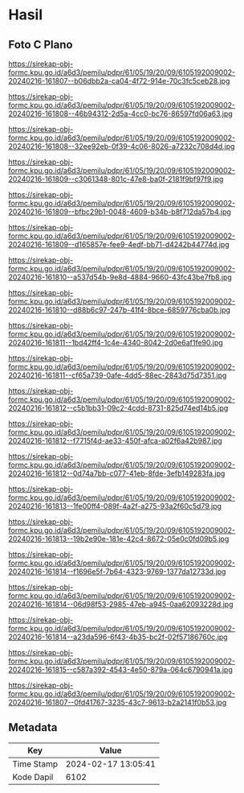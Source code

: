 # Hasil

## Foto C Plano

https://sirekap-obj-formc.kpu.go.id/a6d3/pemilu/pdpr/61/05/19/20/09/6105192009002-20240216-161807--b06dbb2a-ca04-4f72-914e-70c3fc5ceb28.jpg

https://sirekap-obj-formc.kpu.go.id/a6d3/pemilu/pdpr/61/05/19/20/09/6105192009002-20240216-161808--46b94312-2d5a-4cc0-bc76-86597fd06a63.jpg

https://sirekap-obj-formc.kpu.go.id/a6d3/pemilu/pdpr/61/05/19/20/09/6105192009002-20240216-161808--32ee92eb-0f39-4c06-8026-a7232c708d4d.jpg

https://sirekap-obj-formc.kpu.go.id/a6d3/pemilu/pdpr/61/05/19/20/09/6105192009002-20240216-161809--c3061348-801c-47e8-ba0f-2181f9bf97f9.jpg

https://sirekap-obj-formc.kpu.go.id/a6d3/pemilu/pdpr/61/05/19/20/09/6105192009002-20240216-161809--bfbc29b1-0048-4609-b34b-b8f712da57b4.jpg

https://sirekap-obj-formc.kpu.go.id/a6d3/pemilu/pdpr/61/05/19/20/09/6105192009002-20240216-161809--d165857e-fee9-4edf-bb71-d4242b44774d.jpg

https://sirekap-obj-formc.kpu.go.id/a6d3/pemilu/pdpr/61/05/19/20/09/6105192009002-20240216-161810--a537d54b-9e8d-4884-9660-43fc43be7fb8.jpg

https://sirekap-obj-formc.kpu.go.id/a6d3/pemilu/pdpr/61/05/19/20/09/6105192009002-20240216-161810--d88b6c97-247b-41f4-8bce-6859776cba0b.jpg

https://sirekap-obj-formc.kpu.go.id/a6d3/pemilu/pdpr/61/05/19/20/09/6105192009002-20240216-161811--1bd42ff4-1c4e-4340-8042-2d0e6af1fe90.jpg

https://sirekap-obj-formc.kpu.go.id/a6d3/pemilu/pdpr/61/05/19/20/09/6105192009002-20240216-161811--cf65a739-0afe-4dd5-88ec-2843d75d7351.jpg

https://sirekap-obj-formc.kpu.go.id/a6d3/pemilu/pdpr/61/05/19/20/09/6105192009002-20240216-161812--c5b1bb31-09c2-4cdd-8731-825d74ed14b5.jpg

https://sirekap-obj-formc.kpu.go.id/a6d3/pemilu/pdpr/61/05/19/20/09/6105192009002-20240216-161812--f7715f4d-ae33-450f-afca-a02f6a42b987.jpg

https://sirekap-obj-formc.kpu.go.id/a6d3/pemilu/pdpr/61/05/19/20/09/6105192009002-20240216-161812--0d74a7bb-c077-41eb-8fde-3efb149283fa.jpg

https://sirekap-obj-formc.kpu.go.id/a6d3/pemilu/pdpr/61/05/19/20/09/6105192009002-20240216-161813--1fe00ff4-089f-4a2f-a275-93a2f60c5d79.jpg

https://sirekap-obj-formc.kpu.go.id/a6d3/pemilu/pdpr/61/05/19/20/09/6105192009002-20240216-161813--19b2e90e-181e-42c4-8672-05e0c0fd09b5.jpg

https://sirekap-obj-formc.kpu.go.id/a6d3/pemilu/pdpr/61/05/19/20/09/6105192009002-20240216-161814--f1696e5f-7b64-4323-9769-1377da12733d.jpg

https://sirekap-obj-formc.kpu.go.id/a6d3/pemilu/pdpr/61/05/19/20/09/6105192009002-20240216-161814--06d98f53-2985-47eb-a945-0aa62093228d.jpg

https://sirekap-obj-formc.kpu.go.id/a6d3/pemilu/pdpr/61/05/19/20/09/6105192009002-20240216-161814--a23da596-6f43-4b35-bc2f-02f57186760c.jpg

https://sirekap-obj-formc.kpu.go.id/a6d3/pemilu/pdpr/61/05/19/20/09/6105192009002-20240216-161815--c587a392-4543-4e50-879a-064c6790941a.jpg

https://sirekap-obj-formc.kpu.go.id/a6d3/pemilu/pdpr/61/05/19/20/09/6105192009002-20240216-161807--0fd41767-3235-43c7-9613-b2a2141f0b53.jpg


## Metadata

| Key        | Value               |
| ---------- | ------------------- |
| Time Stamp | 2024-02-17 13:05:41 |
| Kode Dapil | 6102                |



